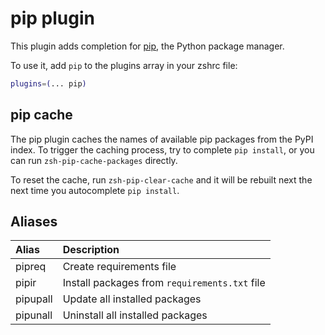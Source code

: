 # pip plugin

This plugin adds completion for [pip](https://pip.pypa.io/en/latest/),
the Python package manager.

To use it, add `pip` to the plugins array in your zshrc file:

```zsh
plugins=(... pip)
```

## pip cache

The pip plugin caches the names of available pip packages from the PyPI index.
To trigger the caching process, try to complete `pip install`,
or you can run `zsh-pip-cache-packages` directly.

To reset the cache, run `zsh-pip-clear-cache` and it will be rebuilt next
the next time you autocomplete `pip install`.

## Aliases

| Alias    | Description                                   |
| :------- | :-------------------------------------------- |
| pipreq   | Create requirements file                      |
| pipir    | Install packages from `requirements.txt` file |
| pipupall | Update all installed packages                 |
| pipunall | Uninstall all installed packages              |
